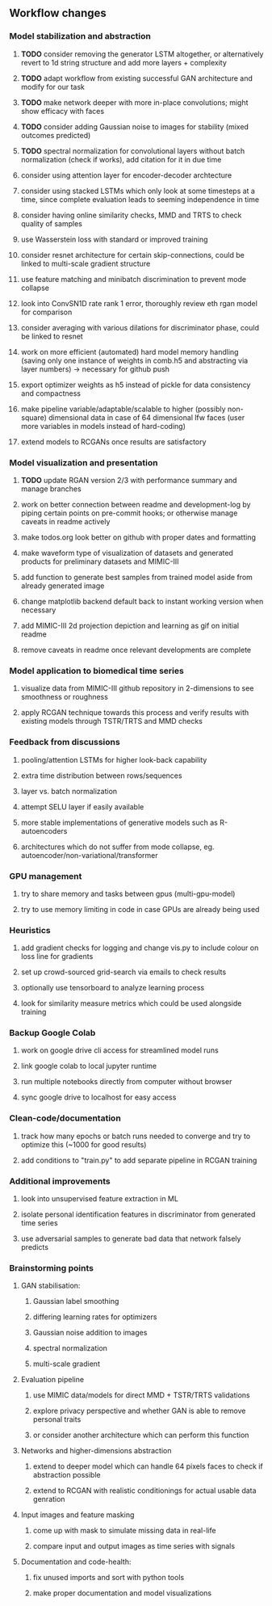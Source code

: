 Workflow changes
----------------

### Model stabilization and abstraction

1.  **TODO** consider removing the generator LSTM altogether,
    or alternatively revert to 1d string structure and add more layers +
    complexity

2.  **TODO** adapt workflow from existing successful GAN
    architecture and modify for our task

3.  **TODO** make network deeper with more in-place
    convolutions; might show efficacy with faces

4.  **TODO** consider adding Gaussian noise to images for
    stability (mixed outcomes predicted)

5.  **TODO** spectral normalization for convolutional layers
    without batch normalization (check if works), add citation for it in
    due time

6.  consider using attention layer for encoder-decoder archtecture

7.  consider using stacked LSTMs which only look at some timesteps at a
    time, since complete evaluation leads to seeming independence in
    time

8.  consider having online similarity checks, MMD and TRTS to check
    quality of samples

9.  use Wasserstein loss with standard or improved training

10. consider resnet architecture for certain skip-connections, could be
    linked to multi-scale gradient structure

11. use feature matching and minibatch discrimination to prevent mode
    collapse

12. look into ConvSN1D rate rank 1 error, thoroughly review eth rgan
    model for comparison

13. consider averaging with various dilations for discriminator phase,
    could be linked to resnet

14. work on more efficient (automated) hard model memory handling
    (saving only one instance of weights in comb.h5 and abstracting via
    layer numbers) -\> necessary for github push

15. export optimizer weights as h5 instead of pickle for data
    consistency and compactness

16. make pipeline variable/adaptable/scalable to higher (possibly
    non-square) dimensional data in case of 64 dimensional lfw faces
    (user more variables in models instead of hard-coding)

17. extend models to RCGANs once results are satisfactory

### Model visualization and presentation

1.  **TODO** update RGAN version 2/3 with performance summary
    and manage branches

2.  work on better connection between readme and development-log by
    piping certain points on pre-commit hooks; or otherwise manage
    caveats in readme actively

3.  make todos.org look better on github with proper dates and
    formatting

4.  make waveform type of visualization of datasets and generated
    products for preliminary datasets and MIMIC-III

5.  add function to generate best samples from trained model aside from
    already generated image

6.  change matplotlib backend default back to instant working version
    when necessary

7.  add MIMIC-III 2d projection depiction and learning as gif on initial
    readme

8.  remove caveats in readme once relevant developments are complete

### Model application to biomedical time series

1.  visualize data from MIMIC-III github repository in 2-dimensions to
    see smoothness or roughness

2.  apply RCGAN technique towards this process and verify results with
    existing models through TSTR/TRTS and MMD checks

### Feedback from discussions

1.  pooling/attention LSTMs for higher look-back capability

2.  extra time distribution between rows/sequences

3.  layer vs. batch normalization

4.  attempt SELU layer if easily available

5.  more stable implementations of generative models such as
    R-autoencoders

6.  architectures which do not suffer from mode collapse, eg.
    autoencoder/non-variational/transformer

### GPU management

1.  try to share memory and tasks between gpus (multi-gpu-model)

2.  try to use memory limiting in code in case GPUs are already being
    used

### Heuristics

1.  add gradient checks for logging and change vis.py to include colour
    on loss line for gradients

2.  set up crowd-sourced grid-search via emails to check results

3.  optionally use tensorboard to analyze learning process

4.  look for similarity measure metrics which could be used alongside
    training

### Backup Google Colab

1.  work on google drive cli access for streamlined model runs

2.  link google colab to local jupyter runtime

3.  run multiple notebooks directly from computer without browser

4.  sync google drive to localhost for easy access

### Clean-code/documentation

1.  track how many epochs or batch runs needed to converge and try to
    optimize this (\~1000 for good results)

2.  add conditions to \"train.py\" to add separate pipeline in RCGAN
    training

### Additional improvements

1.  look into unsupervised feature extraction in ML

2.  isolate personal identification features in discriminator from
    generated time series

3.  use adversarial samples to generate bad data that network falsely
    predicts

### Brainstorming points

1.  GAN stabilisation:

    1.  Gaussian label smoothing

    2.  differing learning rates for optimizers

    3.  Gaussian noise addition to images

    4.  spectral normalization

    5.  multi-scale gradient

2.  Evaluation pipeline

    1.  use MIMIC data/models for direct MMD + TSTR/TRTS validations

    2.  explore privacy perspective and whether GAN is able to remove
        personal traits

    3.  or consider another architecture which can perform this function

3.  Networks and higher-dimensions abstraction

    1.  extend to deeper model which can handle 64 pixels faces to check
        if abstraction possible

    2.  extend to RCGAN with realistic conditionings for actual usable
        data genration

4.  Input images and feature masking

    1.  come up with mask to simulate missing data in real-life

    2.  compare input and output images as time series with signals

5.  Documentation and code-health:

    1.  fix unused imports and sort with python tools

    2.  make proper documentation and model visualizations
